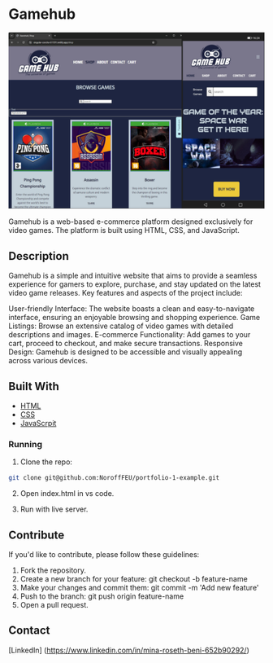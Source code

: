 # Gamehub

![image](GhShowcase.jpg)

Gamehub is a web-based e-commerce platform designed exclusively for video games. The platform is built using HTML, CSS, and JavaScript.

## Description

Gamehub is a simple and intuitive website that aims to provide a seamless experience for gamers to explore, purchase, and stay updated on the latest video game releases. Key features and aspects of the project include:

User-friendly Interface: The website boasts a clean and easy-to-navigate interface, ensuring an enjoyable browsing and shopping experience.
Game Listings: Browse an extensive catalog of video games with detailed descriptions and images.
E-commerce Functionality: Add games to your cart, proceed to checkout, and make secure transactions.
Responsive Design: Gamehub is designed to be accessible and visually appealing across various devices.

## Built With

- [HTML](https://developer.mozilla.org/en-US/docs/Web/HTML)
- [CSS](https://developer.mozilla.org/en-US/docs/Web/CSS)
- [JavaScrpit](https://developer.mozilla.org/en-US/docs/Web/JavaScript)

### Running

1. Clone the repo:

```bash
git clone git@github.com:NoroffFEU/portfolio-1-example.git
```

2. Open index.html in vs code.

3. Run with live server.

## Contribute

If you'd like to contribute, please follow these guidelines:

1. Fork the repository.
2. Create a new branch for your feature: git checkout -b feature-name
3. Make your changes and commit them: git commit -m 'Add new feature'
4. Push to the branch: git push origin feature-name
5. Open a pull request.

## Contact

[LinkedIn] (https://www.linkedin.com/in/mina-roseth-beni-652b90292/)
